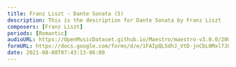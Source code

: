 ```yaml
---
title: Franz Liszt - Dante Sonata (5)
description: This is the description for Dante Sonata by Franz Liszt
composers: [Franz Liszt]
periods: [Romantic]
audioURL: https://OpenMusicDataset.github.io/Maestro/maestro-v3.0.0/2009/MIDI-Unprocessed_11_R1_2009_06-09_ORIG_MID--AUDIO_11_R1_2009_11_R1_2009_09_WAV.midi
formURL: https://docs.google.com/forms/d/e/1FAIpQLSdhJ_VtD-jnCbL0Mxl7JQCAyN4a8f0VV9e9WsGZ1rc48cC7fA/viewform
date: 2021-08-08T07:43:13-06:00
---
```

